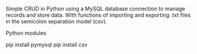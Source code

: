 Simple CRUD in Python using a MySQL database connection to manage records and store data. With functions of importing and exporting .txt files in the semicolon separation model (csv).

Python modules

pip install pymysql
pip install csv

